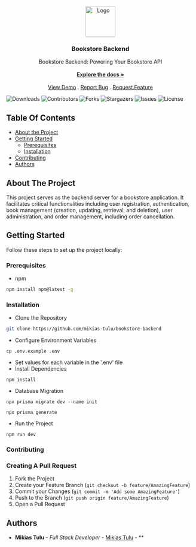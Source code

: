 <br/>
<p align="center">
  <a href="https://github.com/mikias-tulu/bookstore-backend">
    <img src="https://i.pinimg.com/originals/3c/7a/f3/3c7af3c03a1fc34f679d6cb8d1af703a.png" alt="Logo" width="80" height="80">
  </a>

  <h3 align="center">Bookstore Backend</h3>

  <p align="center">
    Bookstore Backend: Powering Your Bookstore API
    <br/>
    <br/>
    <a href="https://github.com/mikias-tulu/bookstore-backend"><strong>Explore the docs »</strong></a>
    <br/>
    <br/>
    <a href="https://github.com/mikias-tulu/bookstore-backend">View Demo</a>
    .
    <a href="https://github.com/mikias-tulu/bookstore-backend/issues">Report Bug</a>
    .
    <a href="https://github.com/mikias-tulu/bookstore-backend/issues">Request Feature</a>
  </p>
</p>

![Downloads](https://img.shields.io/github/downloads/mikias-tulu/bookstore-backend/total) ![Contributors](https://img.shields.io/github/contributors/mikias-tulu/bookstore-backend?color=dark-green) ![Forks](https://img.shields.io/github/forks/mikias-tulu/bookstore-backend?style=social) ![Stargazers](https://img.shields.io/github/stars/mikias-tulu/bookstore-backend?style=social) ![Issues](https://img.shields.io/github/issues/mikias-tulu/bookstore-backend) ![License](https://img.shields.io/github/license/mikias-tulu/bookstore-backend) 

## Table Of Contents

* [About the Project](#about-the-project)
* [Getting Started](#getting-started)
  * [Prerequisites](#prerequisites)
  * [Installation](#installation)
* [Contributing](#contributing)
* [Authors](#authors)


## About The Project

This project serves as the backend server for a bookstore application. It facilitates critical functionalities including user registration, authentication, book management (creation, updating, retrieval, and deletion), user administration, and order management, including order cancellation.

## Getting Started

Follow these steps to set up the project locally:

### Prerequisites


* npm

```sh
npm install npm@latest -g
```

### Installation

* Clone the Repository

```bash
git clone https://github.com/mikias-tulu/bookstore-backend
```
* Configure Environment Variables

```
cp .env.example .env
```
* Set values for each variable in the '.env' file
* Install Dependencies 
```
npm install
```

* Database Migration

```
npx prisma migrate dev --name init
```
```
npx prisma generate
```

* Run the Project
```
npm run dev
```

### Contributing
### Creating A Pull Request

1. Fork the Project
2. Create your Feature Branch (`git checkout -b feature/AmazingFeature`)
3. Commit your Changes (`git commit -m 'Add some AmazingFeature'`)
4. Push to the Branch (`git push origin feature/AmazingFeature`)
5. Open a Pull Request

## Authors

* **Mikias Tulu** - *Full Stack Developer* - [Mikias Tulu](https://github.com/mikias-tulu) - **


